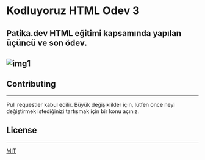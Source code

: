 # Kodluyoruz HTML Odev 3

Patika.dev HTML eğitimi kapsamında yapılan üçüncü ve son ödev.
---
![img1](https://i.imgur.com/P6953ug.png)
---
## Contributing
---
Pull requestler kabul edilir. Büyük değişiklikler için, lütfen önce neyi değiştirmek istediğinizi tartışmak için bir konu açınız.
## License
***
[MIT](https://choosealicense.com/licenses/mit/)
